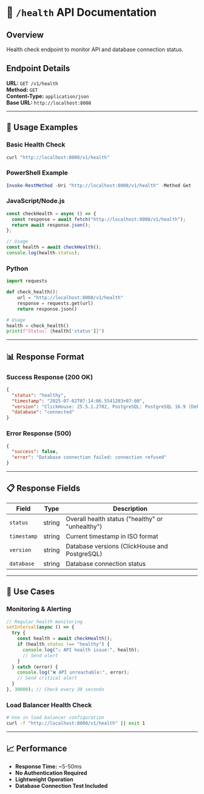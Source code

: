# 🏥 `/health` API Documentation

## Overview

Health check endpoint to monitor API and database connection status.

## Endpoint Details

**URL:** `GET /v1/health`  
**Method:** `GET`  
**Content-Type:** `application/json`  
**Base URL:** `http://localhost:8008`

---

## 🚀 Usage Examples

### Basic Health Check

```bash
curl "http://localhost:8008/v1/health"
```

### PowerShell Example

```powershell
Invoke-RestMethod -Uri "http://localhost:8008/v1/health" -Method Get
```

### JavaScript/Node.js

```javascript
const checkHealth = async () => {
  const response = await fetch("http://localhost:8008/v1/health");
  return await response.json();
};

// Usage
const health = await checkHealth();
console.log(health.status);
```

### Python

```python
import requests

def check_health():
    url = "http://localhost:8008/v1/health"
    response = requests.get(url)
    return response.json()

# Usage
health = check_health()
print(f"Status: {health['status']}")
```

---

## 📊 Response Format

### Success Response (200 OK)

```json
{
  "status": "healthy",
  "timestamp": "2025-07-02T07:14:06.5541283+07:00",
  "version": "ClickHouse: 25.5.1.2782, PostgreSQL: PostgreSQL 16.9 (Debian 16.9-1.pgdg120+1) on x86_64-pc-linux-gnu, compiled by gcc (Debian 12.2.0-14) 12.2.0, 64-bit",
  "database": "connected"
}
```

### Error Response (500)

```json
{
  "success": false,
  "error": "Database connection failed: connection refused"
}
```

---

## 📋 Response Fields

| Field       | Type   | Description                                      |
| ----------- | ------ | ------------------------------------------------ |
| `status`    | string | Overall health status ("healthy" or "unhealthy") |
| `timestamp` | string | Current timestamp in ISO format                  |
| `version`   | string | Database versions (ClickHouse and PostgreSQL)    |
| `database`  | string | Database connection status                       |

---

## 🔧 Use Cases

### Monitoring & Alerting

```javascript
// Regular health monitoring
setInterval(async () => {
  try {
    const health = await checkHealth();
    if (health.status !== "healthy") {
      console.log("⚠️ API health issue:", health);
      // Send alert
    }
  } catch (error) {
    console.log("❌ API unreachable:", error);
    // Send critical alert
  }
}, 30000); // Check every 30 seconds
```

### Load Balancer Health Check

```bash
# Use in load balancer configuration
curl -f "http://localhost:8008/v1/health" || exit 1
```

---

## 📈 Performance

- **Response Time:** ~5-50ms
- **No Authentication Required**
- **Lightweight Operation**
- **Database Connection Test Included**
